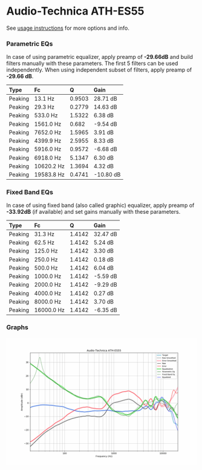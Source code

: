 # Audio-Technica ATH-ES55
See [usage instructions](https://github.com/jaakkopasanen/AutoEq#usage) for more options and info.

### Parametric EQs
In case of using parametric equalizer, apply preamp of **-29.66dB** and build filters manually
with these parameters. The first 5 filters can be used independently.
When using independent subset of filters, apply preamp of **-29.66 dB**.

| Type    | Fc         |      Q | Gain      |
|:--------|:-----------|:-------|:----------|
| Peaking | 13.1 Hz    | 0.9503 | 28.71 dB  |
| Peaking | 29.3 Hz    | 0.2779 | 14.63 dB  |
| Peaking | 533.0 Hz   | 1.5322 | 6.38 dB   |
| Peaking | 1561.0 Hz  | 0.682  | -9.54 dB  |
| Peaking | 7652.0 Hz  | 1.5965 | 3.91 dB   |
| Peaking | 4399.9 Hz  | 2.5955 | 8.33 dB   |
| Peaking | 5916.0 Hz  | 0.9572 | -6.68 dB  |
| Peaking | 6918.0 Hz  | 5.1347 | 6.30 dB   |
| Peaking | 10620.2 Hz | 1.3694 | 4.32 dB   |
| Peaking | 19583.8 Hz | 0.4741 | -10.80 dB |

### Fixed Band EQs
In case of using fixed band (also called graphic) equalizer, apply preamp of **-33.92dB**
(if available) and set gains manually with these parameters.

| Type    | Fc         |      Q | Gain     |
|:--------|:-----------|:-------|:---------|
| Peaking | 31.3 Hz    | 1.4142 | 32.47 dB |
| Peaking | 62.5 Hz    | 1.4142 | 5.24 dB  |
| Peaking | 125.0 Hz   | 1.4142 | 3.30 dB  |
| Peaking | 250.0 Hz   | 1.4142 | 0.18 dB  |
| Peaking | 500.0 Hz   | 1.4142 | 6.04 dB  |
| Peaking | 1000.0 Hz  | 1.4142 | -5.59 dB |
| Peaking | 2000.0 Hz  | 1.4142 | -9.29 dB |
| Peaking | 4000.0 Hz  | 1.4142 | 0.27 dB  |
| Peaking | 8000.0 Hz  | 1.4142 | 3.70 dB  |
| Peaking | 16000.0 Hz | 1.4142 | -6.35 dB |

### Graphs
![](./Audio-Technica%20ATH-ES55.png)